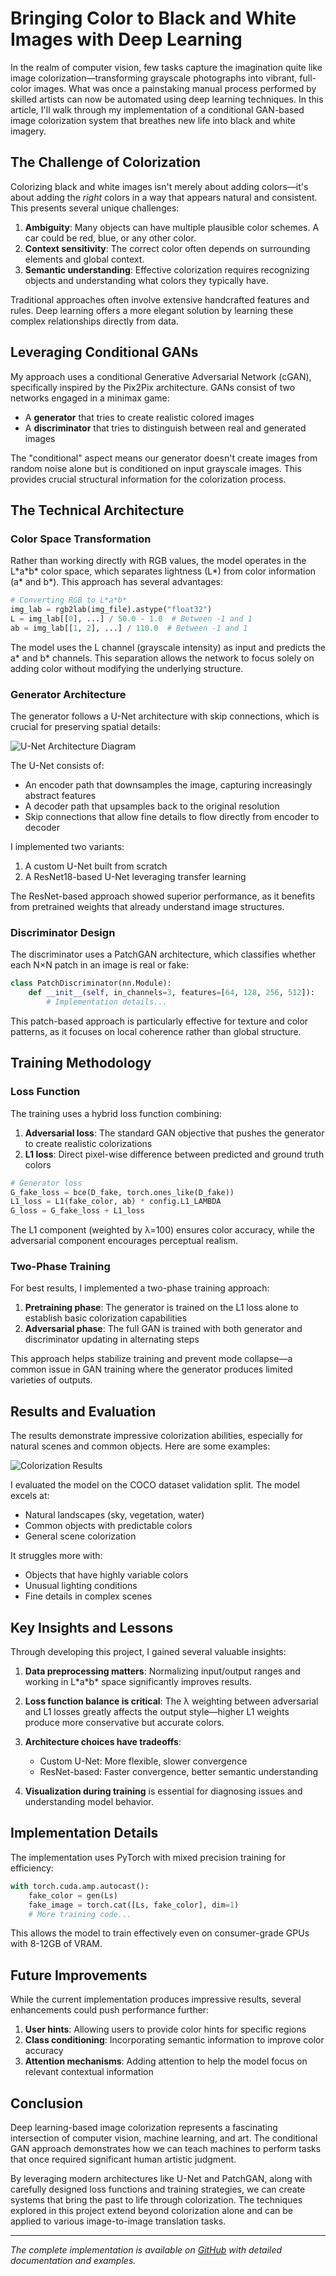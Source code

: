 # Bringing Color to Black and White Images with Deep Learning

In the realm of computer vision, few tasks capture the imagination quite like image colorization—transforming grayscale photographs into vibrant, full-color images. What was once a painstaking manual process performed by skilled artists can now be automated using deep learning techniques. In this article, I'll walk through my implementation of a conditional GAN-based image colorization system that breathes new life into black and white imagery.

## The Challenge of Colorization

Colorizing black and white images isn't merely about adding colors—it's about adding the *right* colors in a way that appears natural and consistent. This presents several unique challenges:

1. **Ambiguity**: Many objects can have multiple plausible color schemes. A car could be red, blue, or any other color.
2. **Context sensitivity**: The correct color often depends on surrounding elements and global context.
3. **Semantic understanding**: Effective colorization requires recognizing objects and understanding what colors they typically have.

Traditional approaches often involve extensive handcrafted features and rules. Deep learning offers a more elegant solution by learning these complex relationships directly from data.

## Leveraging Conditional GANs

My approach uses a conditional Generative Adversarial Network (cGAN), specifically inspired by the Pix2Pix architecture. GANs consist of two networks engaged in a minimax game:

- A **generator** that tries to create realistic colored images
- A **discriminator** that tries to distinguish between real and generated images

The "conditional" aspect means our generator doesn't create images from random noise alone but is conditioned on input grayscale images. This provides crucial structural information for the colorization process.

## The Technical Architecture

### Color Space Transformation

Rather than working directly with RGB values, the model operates in the L\*a\*b\* color space, which separates lightness (L\*) from color information (a\* and b\*). This approach has several advantages:

```python
# Converting RGB to L*a*b*
img_lab = rgb2lab(img_file).astype("float32")
L = img_lab[[0], ...] / 50.0 - 1.0  # Between -1 and 1
ab = img_lab[[1, 2], ...] / 110.0  # Between -1 and 1
```

The model uses the L channel (grayscale intensity) as input and predicts the a\* and b\* channels. This separation allows the network to focus solely on adding color without modifying the underlying structure.

### Generator Architecture

The generator follows a U-Net architecture with skip connections, which is crucial for preserving spatial details:

![U-Net Architecture Diagram](https://via.placeholder.com/600x300)

The U-Net consists of:
- An encoder path that downsamples the image, capturing increasingly abstract features
- A decoder path that upsamples back to the original resolution
- Skip connections that allow fine details to flow directly from encoder to decoder

I implemented two variants:
1. A custom U-Net built from scratch
2. A ResNet18-based U-Net leveraging transfer learning

The ResNet-based approach showed superior performance, as it benefits from pretrained weights that already understand image structures.

### Discriminator Design

The discriminator uses a PatchGAN architecture, which classifies whether each N×N patch in an image is real or fake:

```python
class PatchDiscriminator(nn.Module):
    def __init__(self, in_channels=3, features=[64, 128, 256, 512]):
        # Implementation details...
```

This patch-based approach is particularly effective for texture and color patterns, as it focuses on local coherence rather than global structure.

## Training Methodology

### Loss Function

The training uses a hybrid loss function combining:

1. **Adversarial loss**: The standard GAN objective that pushes the generator to create realistic colorizations
2. **L1 loss**: Direct pixel-wise difference between predicted and ground truth colors

```python
# Generator loss
G_fake_loss = bce(D_fake, torch.ones_like(D_fake))
L1_loss = L1(fake_color, ab) * config.L1_LAMBDA
G_loss = G_fake_loss + L1_loss
```

The L1 component (weighted by λ=100) ensures color accuracy, while the adversarial component encourages perceptual realism.

### Two-Phase Training

For best results, I implemented a two-phase training approach:

1. **Pretraining phase**: The generator is trained on the L1 loss alone to establish basic colorization capabilities
2. **Adversarial phase**: The full GAN is trained with both generator and discriminator updating in alternating steps

This approach helps stabilize training and prevent mode collapse—a common issue in GAN training where the generator produces limited varieties of outputs.

## Results and Evaluation

The results demonstrate impressive colorization abilities, especially for natural scenes and common objects. Here are some examples:

![Colorization Results](https://via.placeholder.com/800x300)

I evaluated the model on the COCO dataset validation split. The model excels at:
- Natural landscapes (sky, vegetation, water)
- Common objects with predictable colors
- General scene colorization

It struggles more with:
- Objects that have highly variable colors
- Unusual lighting conditions
- Fine details in complex scenes

## Key Insights and Lessons

Through developing this project, I gained several valuable insights:

1. **Data preprocessing matters**: Normalizing input/output ranges and working in L\*a\*b\* space significantly improves results.

2. **Loss function balance is critical**: The λ weighting between adversarial and L1 losses greatly affects the output style—higher L1 weights produce more conservative but accurate colors.

3. **Architecture choices have tradeoffs**: 
   - Custom U-Net: More flexible, slower convergence
   - ResNet-based: Faster convergence, better semantic understanding

4. **Visualization during training** is essential for diagnosing issues and understanding model behavior.

## Implementation Details

The implementation uses PyTorch with mixed precision training for efficiency:

```python
with torch.cuda.amp.autocast():
    fake_color = gen(Ls)
    fake_image = torch.cat([Ls, fake_color], dim=1)
    # More training code...
```

This allows the model to train effectively even on consumer-grade GPUs with 8-12GB of VRAM.

## Future Improvements

While the current implementation produces impressive results, several enhancements could push performance further:

1. **User hints**: Allowing users to provide color hints for specific regions
2. **Class conditioning**: Incorporating semantic information to improve color accuracy
3. **Attention mechanisms**: Adding attention to help the model focus on relevant contextual information

## Conclusion

Deep learning-based image colorization represents a fascinating intersection of computer vision, machine learning, and art. The conditional GAN approach demonstrates how we can teach machines to perform tasks that once required significant human artistic judgment.

By leveraging modern architectures like U-Net and PatchGAN, along with carefully designed loss functions and training strategies, we can create systems that bring the past to life through colorization. The techniques explored in this project extend beyond colorization alone and can be applied to various image-to-image translation tasks.

---

*The complete implementation is available on [GitHub](https://github.com/yourusername/image-colorization) with detailed documentation and examples.*